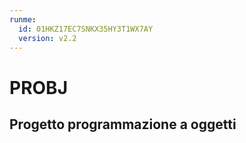 ```yaml
---
runme:
  id: 01HKZ17EC7SNKX35HY3T1WX7AY
  version: v2.2
---
```


# PROBJ
## Progetto programmazione a oggetti